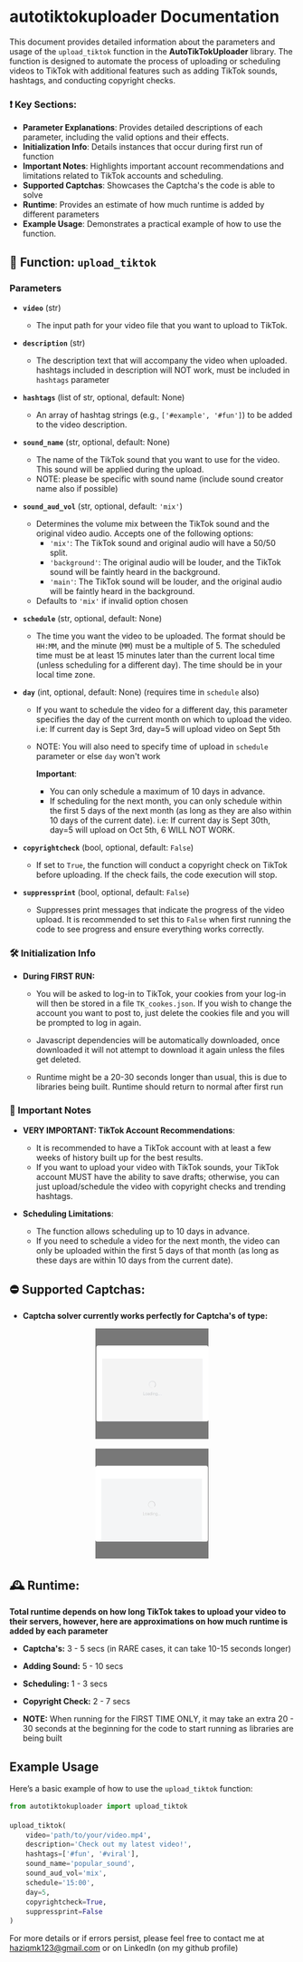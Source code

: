 # autotiktokuploader Documentation

This document provides detailed information about the parameters and usage of the `upload_tiktok` function in the **AutoTikTokUploader** library. The function is designed to automate the process of uploading or scheduling videos to TikTok with additional features such as adding TikTok sounds, hashtags, and conducting copyright checks.

### ❗ Key Sections:

- **Parameter Explanations**: Provides detailed descriptions of each parameter, including the valid options and their effects.
- **Initialization Info**: Details instances that occur during first run of function
- **Important Notes**: Highlights important account recommendations and limitations related to TikTok accounts and scheduling.
- **Supported Captchas**: Showcases the Captcha's the code is able to solve
- **Runtime**: Provides an estimate of how much runtime is added by different parameters
- **Example Usage**: Demonstrates a practical example of how to use the function.

## 📜 Function: `upload_tiktok`

### Parameters

- **`video`** (str)
  - The input path for your video file that you want to upload to TikTok.
  
- **`description`** (str)
  - The description text that will accompany the video when uploaded. hashtags included in description will NOT work, must be included in `hashtags` parameter

- **`hashtags`** (list of str, optional, default: None)
  - An array of hashtag strings (e.g., `['#example', '#fun']`) to be added to the video description.

- **`sound_name`** (str, optional, default: None)
  - The name of the TikTok sound that you want to use for the video. This sound will be applied during the upload.
  - NOTE: please be specific with sound name (include sound creator name also if possible)

- **`sound_aud_vol`** (str, optional, default: `'mix'`)
  - Determines the volume mix between the TikTok sound and the original video audio. Accepts one of the following options:
    - `'mix'`: The TikTok sound and original audio will have a 50/50 split.
    - `'background'`: The original audio will be louder, and the TikTok sound will be faintly heard in the background.
    - `'main'`: The TikTok sound will be louder, and the original audio will be faintly heard in the background.
  - Defaults to `'mix'` if invalid option chosen

- **`schedule`** (str, optional, default: None)
  - The time you want the video to be uploaded. The format should be `HH:MM`, and the minute (`MM`) must be a multiple of 5. The scheduled time must be at least 15 minutes later than the current local time (unless scheduling for a different day). The time should be in your local time zone.

- **`day`** (int, optional, default: None) (requires time in `schedule` also)
  - If you want to schedule the video for a different day, this parameter specifies the day of the current month on which to upload the video. i.e: If current day is Sept 3rd, day=5 will upload video on Sept 5th
  - NOTE: You will also need to specify time of upload in `schedule` parameter or else `day` won't work

    **Important**:
    - You can only schedule a maximum of 10 days in advance.
    - If scheduling for the next month, you can only schedule within the first 5 days of the next month (as long as they are also within 10 days of the current date). i.e: If current day is Sept 30th, day=5 will upload on Oct 5th, 6 WILL NOT WORK.

- **`copyrightcheck`** (bool, optional, default: `False`)
  - If set to `True`, the function will conduct a copyright check on TikTok before uploading. If the check fails, the code execution will stop.

- **`suppressprint`** (bool, optional, default: `False`)
  - Suppresses print messages that indicate the progress of the video upload. It is recommended to set this to `False` when first running the code to see progress and ensure everything works correctly.


### 🛠️ Initialization Info

- **During FIRST RUN:** 

  - You will be asked to log-in to TikTok, your cookies from your log-in will then be stored in a file `TK_cookes.json`. If you wish to change the account you want to post to, just delete the cookies file and you will be prompted to log in again.

  - Javascript dependencies will be automatically downloaded, once downloaded it will not attempt to download it again unless the files get deleted.
  
  - Runtime might be a 20-30 seconds longer than usual, this is due to libraries being built. Runtime should return to normal after first run


### 📝 Important Notes

- **VERY IMPORTANT: TikTok Account Recommendations**:
  - It is recommended to have a TikTok account with at least a few weeks of history built up for the best results.
  - If you want to upload your video with TikTok sounds, your TikTok account MUST have the ability to save drafts; otherwise, you can just upload/schedule the video with copyright checks and trending hashtags.

- **Scheduling Limitations**:
  - The function allows scheduling up to 10 days in advance.
  - If you need to schedule a video for the next month, the video can only be uploaded within the first 5 days of that month (as long as these days are within 10 days from the current date).

## ⛔ Supported Captchas:

- **Captcha solver currently works perfectly for Captcha's of type:**
<p align="center">
  <img src="READMEimage/Captcha1.gif" alt="" width="200"/>
</p>

<p align="center">
  <img src="READMEimage/Captcha2.gif" alt="" width="200"/>
</p>

## 🕰️ Runtime:
**Total runtime depends on how long TikTok takes to upload your video to their servers, however, here are approximations on how much runtime is added by each parameter**

- **Captcha's:** 3 - 5 secs (in RARE cases, it can take 10-15 seconds longer)
- **Adding Sound:** 5 - 10 secs
- **Scheduling:** 1 - 3 secs
- **Copyright Check:** 2 - 7 secs

- **NOTE:** When running for the FIRST TIME ONLY, it may take an extra 20 - 30 seconds at the beginning for the code to start running as libraries are being built


## Example Usage

Here’s a basic example of how to use the `upload_tiktok` function:

```python
from autotiktokuploader import upload_tiktok

upload_tiktok(
    video='path/to/your/video.mp4',
    description='Check out my latest video!',
    hashtags=['#fun', '#viral'],
    sound_name='popular_sound',
    sound_aud_vol='mix',
    schedule='15:00',
    day=5,
    copyrightcheck=True,
    suppressprint=False
)
```

For more details or if errors persist, please feel free to contact me at haziqmk123@gmail.com or on LinkedIn (on my github profile)
